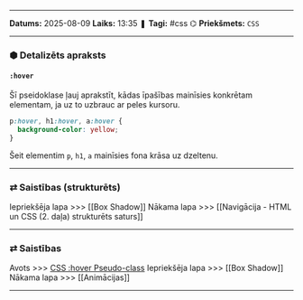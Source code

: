 ___

**Datums:** 2025-08-09
**Laiks:** 13:35
❚ **Tagi:** #css
⌬ **Priekšmets:**  `CSS`

---
### ⬢ Detalizēts apraksts
#### `:hover`

Šī pseidoklase ļauj aprakstīt, kādas īpašības mainīsies konkrētam elementam, ja uz to uzbrauc ar peles kursoru.

```css
p:hover, h1:hover, a:hover {
  background-color: yellow;
}
```

Šeit elementim `p`, `h1`, `a` mainīsies fona krāsa uz dzeltenu.

---
### ⇄ Saistības (strukturēts)

Iepriekšēja lapa >>> [[Box Shadow]]
Nākama lapa >>> [[Navigācija - HTML un CSS (2. daļa) strukturēts saturs]]

---
### ⇄ Saistības

Avots >>> [CSS :hover Pseudo-class](https://www.w3schools.com/cssref/sel_hover.php)
Iepriekšēja lapa >>> [[Box Shadow]]
Nākama lapa >>> [[Animācijas]]

---